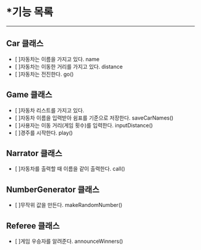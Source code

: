 # *기능 목록
- - -
## Car 클래스
- [  ]자동차는 이름을 가지고 있다. name
- [  ]자동차는 이동한 거리를 가지고 있다. distance
- [  ]자동차는 전진한다. go()

## Game 클래스
- [  ]자동차 리스트를 가지고 있다.
- [  ]자동차 이름을 입력받아 쉼표를 기준으로 저장한다. saveCarNames()
- [  ]사용자는 이동 거리(게임 횟수)를 입력한다. inputDistance()
- [  ]경주를 시작한다. play()

## Narrator 클래스
- [  ]자동차를 출력할 때 이름을 같이 출력한다. call()

## NumberGenerator 클래스
- [  ]무작위 값을 만든다. makeRandomNumber()

## Referee 클래스
- [  ]게임 우승자를 알려준다. announceWinners()